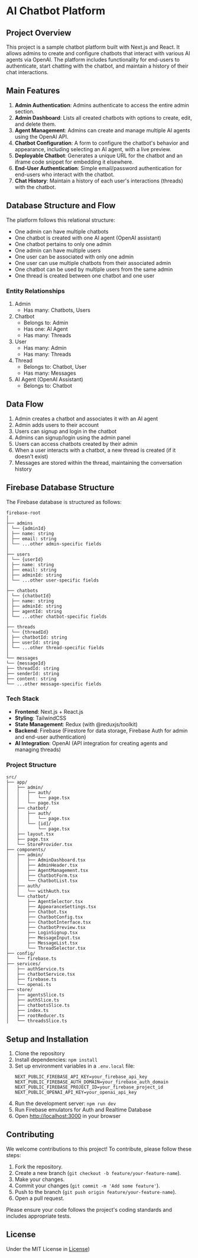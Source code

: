 # AI Chatbot Platform

## Project Overview

This project is a sample chatbot platform built with Next.js and React. It allows admins to create and configure chatbots that interact with various AI agents via OpenAI. The platform includes functionality for end-users to authenticate, start chatting with the chatbot, and maintain a history of their chat interactions.

## Main Features

1. **Admin Authentication**: Admins authenticate to access the entire admin section.
2. **Admin Dashboard**: Lists all created chatbots with options to create, edit, and delete them.
3. **Agent Management**: Admins can create and manage multiple AI agents using the OpenAI API.
4. **Chatbot Configuration**: A form to configure the chatbot's behavior and appearance, including selecting an AI agent, with a live preview.
5. **Deployable Chatbot**: Generates a unique URL for the chatbot and an iframe code snippet for embedding it elsewhere.
6. **End-User Authentication**: Simple email/password authentication for end-users who interact with the chatbot.
7. **Chat History**: Maintain a history of each user's interactions (threads) with the chatbot.

## Database Structure and Flow

The platform follows this relational structure:

- One admin can have multiple chatbots
- One chatbot is created with one AI agent (OpenAI assistant)
- One chatbot pertains to only one admin
- One admin can have multiple users
- One user can be associated with only one admin
- One user can use multiple chatbots from their associated admin
- One chatbot can be used by multiple users from the same admin
- One thread is created between one chatbot and one user

### Entity Relationships

1. Admin
   - Has many: Chatbots, Users
2. Chatbot
   - Belongs to: Admin
   - Has one: AI Agent
   - Has many: Threads
3. User
   - Has many: Admin
   - Has many: Threads
4. Thread
   - Belongs to: Chatbot, User
   - Has many: Messages
5. AI Agent (OpenAI Assistant)
   - Belongs to: Chatbot

## Data Flow

1. Admin creates a chatbot and associates it with an AI agent
2. Admin adds users to their account
3. Users can signup and login in the chatbot
4. Admins can signup/login using the admin panel
5. Users can access chatbots created by their admin
6. When a user interacts with a chatbot, a new thread is created (if it doesn't exist)
7. Messages are stored within the thread, maintaining the conversation history

## Firebase Database Structure

The Firebase database is structured as follows:

```
firebase-root
│
├── admins
│ └── {adminId}
│ ├── name: string
│ ├── email: string
│ └── ...other admin-specific fields
│
├── users
│ └── {userId}
│ ├── name: string
│ ├── email: string
│ ├── adminId: string
│ └── ...other user-specific fields
│
├── chatbots
│ └── {chatbotId}
│ ├── name: string
│ ├── adminId: string
│ ├── agentId: string
│ └── ...other chatbot-specific fields
│
├── threads
│ └── {threadId}
│ ├── chatbotId: string
│ ├── userId: string
│ └── ...other thread-specific fields
│
└── messages
└── {messageId}
├── threadId: string
├── senderId: string
├── content: string
└── ...other message-specific fields
```

### Tech Stack

- **Frontend**: Next.js + React.js
- **Styling**: TailwindCSS
- **State Management**: Redux (with @reduxjs/toolkit)
- **Backend**: Firebase (Firestore for data storage, Firebase Auth for admin and end-user authentication)
- **AI Integration**: OpenAI (API integration for creating agents and managing threads)

### Project Structure

````
src/
├── app/
│   ├── admin/
│   │   ├── auth/
│   │   │   └── page.tsx
│   │   └── page.tsx
│   ├── chatbot/
│   │   ├── auth/
│   │   │   └── page.tsx
│   │   └── [id]/
│   │       └── page.tsx
│   ├── layout.tsx
│   ├── page.tsx
│   └── StoreProvider.tsx
├── components/
│   ├── admin/
│   │   ├── AdminDashboard.tsx
│   │   ├── AdminHeader.tsx
│   │   ├── AgentManagement.tsx
│   │   ├── ChatbotForm.tsx
│   │   └── ChatbotList.tsx
│   ├── auth/
│   │   └── withAuth.tsx
│   └── chatbot/
│       ├── AgentSelector.tsx
│       ├── AppearanceSettings.tsx
│       ├── Chatbot.tsx
│       ├── ChatbotConfig.tsx
│       ├── ChatbotInterface.tsx
│       ├── ChatbotPreview.tsx
│       ├── LoginSignup.tsx
│       ├── MessageInput.tsx
│       ├── MessageList.tsx
│       └── ThreadSelector.tsx
├── config/
│   └── firebase.ts
├── services/
│   ├── authService.ts
│   ├── chatbotService.tsx
│   ├── firebase.ts
│   └── openai.ts
├── store/
│   ├── agentsSlice.ts
│   ├── authSlice.ts
│   ├── chatbotsSlice.ts
│   ├── index.ts
│   ├── rootReducer.ts
│   └── threadsSlice.ts
````

## Setup and Installation

1. Clone the repository
2. Install dependencies: `npm install`
3. Set up environment variables in a `.env.local` file:
   ```
   NEXT_PUBLIC_FIREBASE_API_KEY=your_firebase_api_key
   NEXT_PUBLIC_FIREBASE_AUTH_DOMAIN=your_firebase_auth_domain
   NEXT_PUBLIC_FIREBASE_PROJECT_ID=your_firebase_project_id
   NEXT_PUBLIC_OPENAI_API_KEY=your_openai_api_key
   ```
4. Run the development server: `npm run dev`
5. Run Firebase emulators for Auth and Realtime Database
6. Open [http://localhost:3000](http://localhost:3000) in your browser

## Contributing

We welcome contributions to this project! To contribute, please follow these steps:

1. Fork the repository.
2. Create a new branch (`git checkout -b feature/your-feature-name`).
3. Make your changes.
4. Commit your changes (`git commit -m 'Add some feature'`).
5. Push to the branch (`git push origin feature/your-feature-name`).
6. Open a pull request.

Please ensure your code follows the project's coding standards and includes appropriate tests.

## License

Under the MIT License in [License](https://github.com/mpadronm90/simple-chatbot-platform/blob/main/LICENSE))
